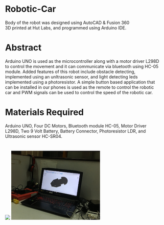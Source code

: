 # Robotic-Car
Body of the robot was designed using AutoCAD & Fusion 360<br/>
3D printed at Hut Labs, and programmed using Arduino IDE.<br/>
# Abstract
Arduino UNO is used as the microcontroller along with a motor driver L298D to control the movement and it can communicate via bluetooth using HC-05 module. 
Added features of this robot include obstacle detecting, implemented using an unltrasonic sensor, and light detecting leds implemented using a photoresistor. A simple button based application that can be installed in our phones is used as the remote to control the robotic car and PWM signals can be used to control the speed of the robotic car.
# Materials Required
 Arduino UNO,
 Four DC Motors,
 Bluetooth module HC-05,
 Motor Driver L298D,
 Two 9 Volt Battery,
 Battery Connector,
 Photoresistor LDR, and
 Ultrasonic sensor HC-SR04.
#
<img src = final%20image.jpeg width = 300> <img src = img.JPG width = 290> <br/>

